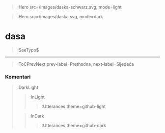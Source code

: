 > :Hero src=/images/daska-schwarz.svg,
>       mode=light

> :Hero src=/images/daska.svg,
>       mode=dark


# dasa

> :SeeTypo$

****

> :ToCPrevNext prev-label=Prethodna, next-label=Sljedeća

### Komentari

> :DarkLight
> > :InLight
> >
> > > :Utterances theme=github-light
>
> > :InDark
> >
> > > :Utterances theme=github-dark